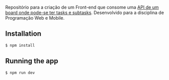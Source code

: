 Repositório para a criação de um Front-end que consome uma [API de um board onde pode-se ter tasks e subtasks](https://github.com/Lucas-sordi/api_tasks_board_-_pwm).
Desenvolvido para a disciplina de Programação Web e Mobile.

## Installation

```bash
$ npm install
```
##
##
## Running the app

```bash
$ npm run dev
```